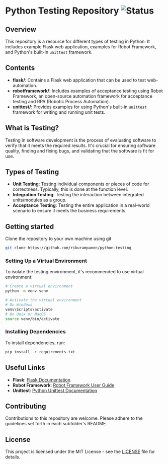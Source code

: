 # Python Testing Repository ![Status](https://img.shields.io/badge/status-work_in_progress-important)

## Overview

This repository is a resource for different types of testing in Python. It includes example Flask web application, examples for Robot Framework, and Python's built-in `unittest` framework.

## Contents

- **flask/**: Contains a Flask web application that can be used to test web-automation.
- **robotframework/**: Includes examples of acceptance testing using Robot Framework, an open-source automation framework for acceptance testing and RPA (Robotic Process Automation).
- **unittest/**: Provides examples for using Python's built-in `unittest` framework for writing and running unit tests.

## What is Testing?

Testing in software development is the process of evaluating software to verify that it meets the required results. It's crucial for ensuring software quality, finding and fixing bugs, and validating that the software is fit for use.

## Types of Testing

- **Unit Testing**: Testing individual components or pieces of code for correctness. Typically, this is done at the function level.
- **Integration Testing**: Testing the interaction between integrated units/modules as a group.
- **Acceptance Testing**: Testing the entire application in a real-world scenario to ensure it meets the business requirements.

## Getting started

Clone the repository to your own machine using git

```sh
git clone https://github.com/rikurampanen/python-testing
```

### Setting Up a Virtual Environment

To isolate the testing environment, it's recommended to use virtual environment:

```sh
# Create a virtual environment
python -m venv venv

# Activate the virtual environment
# On Windows
venv\Scripts\activate
# On Unix or MacOS
source venv/bin/activate
```

### Installing Dependencies

To install dependencies, run:

```sh
pip install -r requirements.txt
```

## Useful Links

- **Flask**: [Flask Documentation](https://flask.palletsprojects.com/)
- **Robot Framework**: [Robot Framework User Guide](https://robotframework.org/)
- **Unittest**: [Python Unittest Documentation](https://docs.python.org/3/library/unittest.html)

## Contributing

Contributions to this repository are welcome. Please adhere to the guidelines set forth in each subfolder's README.

## License

This project is licensed under the MIT License - see the [LICENSE](LICENSE) file for details.
